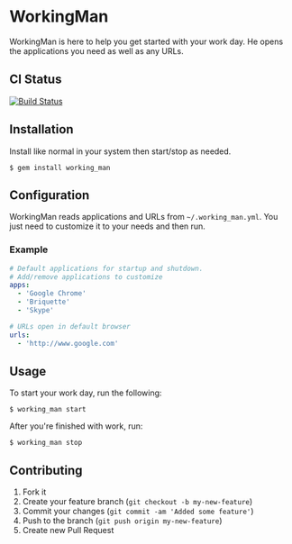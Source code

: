 # WorkingMan

WorkingMan is here to help you get started with your work day. He opens the
applications you need as well as any URLs.

## CI Status

[![Build Status](https://secure.travis-ci.org/[emachnic]/[working_man].png)](http://travis-ci.org/[emachnic]/[working_man])

## Installation

Install like normal in your system then start/stop as needed.

    $ gem install working_man

## Configuration

WorkingMan reads applications and URLs from `~/.working_man.yml`. You 
just need to customize it to your needs and then run.

### Example

```yaml
# Default applications for startup and shutdown.
# Add/remove applications to customize
apps:
  - 'Google Chrome'
  - 'Briquette'
  - 'Skype'

# URLs open in default browser
urls:
  - 'http://www.google.com'
```

## Usage

To start your work day, run the following:

    $ working_man start

After you're finished with work, run:

    $ working_man stop

## Contributing

1. Fork it
2. Create your feature branch (`git checkout -b my-new-feature`)
3. Commit your changes (`git commit -am 'Added some feature'`)
4. Push to the branch (`git push origin my-new-feature`)
5. Create new Pull Request